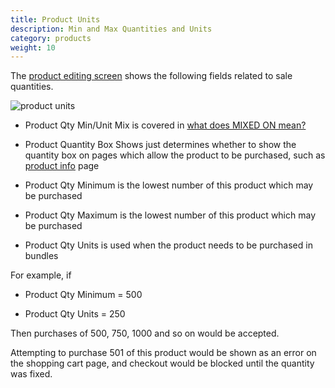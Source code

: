 ```yaml
---
title: Product Units 
description: Min and Max Quantities and Units 
category: products
weight: 10
---
```


The [product editing screen](/user/products/product_edit/) shows the following fields related to sale quantities. 

![product units](/images/product_units.png)

- Product Qty Min/Unit Mix is covered in [what does MIXED ON mean?](/user/products/mixed_on/)

- Product Quantity Box Shows just determines whether to show the quantity box on pages which allow the product to be purchased, such as [product info](/user/products/product_info) page

- Product Qty Minimum is the lowest number of this product which may be purchased

- Product Qty Maximum is the lowest number of this product which may be purchased

- Product Qty Units is used when the product needs to be purchased in bundles 

For example, if 

- Product Qty Minimum = 500 

- Product Qty Units = 250 

Then purchases of 500, 750, 1000 and so on would be accepted. 

Attempting to purchase 501 of this product would be shown as an error on the shopping cart page, and checkout would be blocked until the quantity was fixed.


